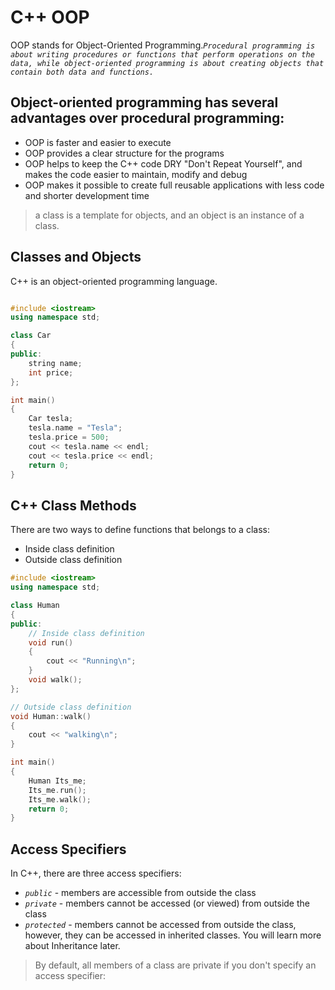 # C++ OOP

OOP stands for Object-Oriented Programming._`Procedural programming is about writing procedures or functions that perform operations on the data, while object-oriented programming is about creating objects that contain both data and functions.`_

## Object-oriented programming has several advantages over procedural programming:

- OOP is faster and easier to execute
- OOP provides a clear structure for the programs
- OOP helps to keep the C++ code DRY "Don't Repeat Yourself", and makes the code easier to maintain, modify and debug
- OOP makes it possible to create full reusable applications with less code and shorter development time

> a class is a template for objects, and an object is an instance of a class.

## Classes and Objects

C++ is an object-oriented programming language.

```cpp

#include <iostream>
using namespace std;

class Car
{
public:
    string name;
    int price;
};

int main()
{
    Car tesla;
    tesla.name = "Tesla";
    tesla.price = 500;
    cout << tesla.name << endl;
    cout << tesla.price << endl;
    return 0;
}
```

## C++ Class Methods

There are two ways to define functions that belongs to a class:

- Inside class definition
- Outside class definition

```cpp
#include <iostream>
using namespace std;

class Human
{
public:
    // Inside class definition
    void run()
    {
        cout << "Running\n";
    }
    void walk();
};

// Outside class definition
void Human::walk()
{
    cout << "walking\n";
}

int main()
{
    Human Its_me;
    Its_me.run();
    Its_me.walk();
    return 0;
}
```

## Access Specifiers

In C++, there are three access specifiers:

- _`public`_ - members are accessible from outside the class
- _`private`_ - members cannot be accessed (or viewed) from outside the class
- _`protected`_ - members cannot be accessed from outside the class, however, they can be accessed in inherited classes. You will learn more about Inheritance later.

> By default, all members of a class are private if you don't specify an access specifier:

